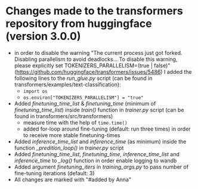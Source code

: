 # Changes made to the transformers repository from huggingface (version 3.0.0)

- in order to disable the warning "The current process just got forked. Disabling parallelism to avoid deadlocks... To disable this warning, please explicitly set TOKENIZERS_PARALLELISM=(true | false)" (https://github.com/huggingface/transformers/issues/5486) I added the following lines to the *run_glue.py* script (can be found in transformers/examples/text-classification):
  - `import os`
  - `os.environ["TOKENIZERS_PARALLELISM"] = "true"`
- Added *finetuning_time_list* & *finetuning_time* (minimum of *finetuning_time_list*) inside *train()* function in *trainer.py* script (can be found in transformers/src/transformers)
  - measure time with the help of `time.time()`
  - added for-loop around fine-tuning (default: run three times) in order to receive more stable finetuning-times
- Added *inference_time_list* and *inference_time* (as minimum) inside the function *_predition_loop()* in *trainer.py* script
- Added *finetuning_time_list*, *finetuning_time*, *inference_time_list* and *inference_time* to *_log()* function in order enable logging to wandb
- Added argument *finetuning_iters* in *training_args.py* to pass number of fine-tuning iterations (default: 3)
- All changes are marked with "#added by Anna"
